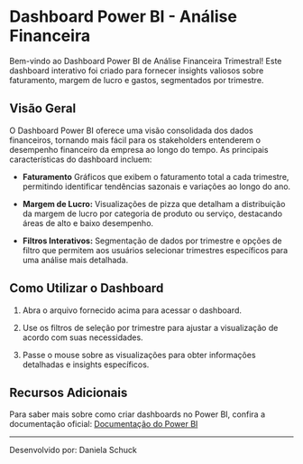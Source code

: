 # Dashboard Power BI - Análise Financeira

Bem-vindo ao Dashboard Power BI de Análise Financeira Trimestral! Este dashboard interativo foi criado para fornecer insights valiosos sobre faturamento, margem de lucro e gastos, segmentados por trimestre.


## Visão Geral

O Dashboard Power BI oferece uma visão consolidada dos dados financeiros, tornando mais fácil para os stakeholders entenderem o desempenho financeiro da empresa ao longo do tempo. As principais características do dashboard incluem:

- **Faturamento** Gráficos  que exibem o faturamento total a cada trimestre, permitindo identificar tendências sazonais e variações ao longo do ano.

- **Margem de Lucro:** Visualizações de pizza que detalham a distribuição da margem de lucro por categoria de produto ou serviço, destacando áreas de alto e baixo desempenho.

- **Filtros Interativos:** Segmentação de dados por trimestre e opções de filtro que permitem aos usuários selecionar trimestres específicos para uma análise mais detalhada.


## Como Utilizar o Dashboard

1. Abra o arquivo fornecido acima para acessar o dashboard.

2. Use os filtros de seleção por trimestre para ajustar a visualização de acordo com suas necessidades.

3. Passe o mouse sobre as visualizações para obter informações detalhadas e insights específicos.


## Recursos Adicionais

Para saber mais sobre como criar dashboards no Power BI, confira a documentação oficial: [Documentação do Power BI](https://docs.microsoft.com/en-us/power-bi/)


---

Desenvolvido por: Daniela Schuck
